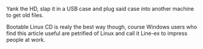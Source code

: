 Yank the HD, slap it in a USB case and plug said case into another machine to get old files.  
  
Bootable Linux CD is realy the best way though, course Windows users who find this article useful are petrified of Linux and call it Line-ex to impress people at work.